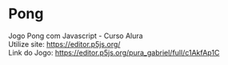 # Pong
Jogo Pong com Javascript - Curso Alura <br />
Utilize site: https://editor.p5js.org/
<br />
Link do Jogo:
https://editor.p5js.org/pura_gabriel/full/c1AkfAp1C
